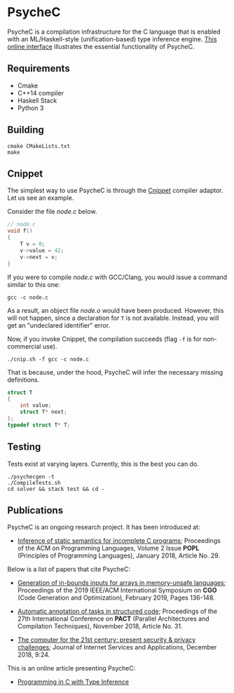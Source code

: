 # PsycheC

PsycheC is a compilation infrastructure for the C language that is enabled with an ML/Haskell-style (unification-based) type inference engine.
[This online interface](http://cuda.dcc.ufmg.br/psyche-c/) illustrates the essential functionality of PsycheC.

## Requirements

* Cmake
* C++14 compiler
* Haskell Stack
* Python 3

## Building

    cmake CMakeLists.txt  
    make

## Cnippet

The simplest way to use PsycheC is through the [Cnippet](http://www.cnippet.cc) compiler adaptor.
Let us see an example.

Consider the file *node.c* below.

```c
// node.c
void f()
{
    T v = 0;
    v->value = 42;
    v->next = v;
}
```

If you were to compile *node.c* with GCC/Clang, you would issue a command similar to this one:

    gcc -c node.c

As a result, an object file *node.o* would have been produced.
However, this will not happen, since a declaration for `T` is not available.
Instead, you will get an "undeclared identifier" error.

Now, if you invoke Cnippet, the compilation succeeds (flag `-f` is for non-commercial use).

    ./cnip.sh -f gcc -c node.c

That is because, under the hood, PsycheC will infer the necessary missing definitions.

```c
struct T
{
    int value;
    struct T* next;
};
typedef struct T* T;
```

## Testing

Tests exist at varying layers. Currently, this is the best you can do.

    ./psychecgen -t
    ./CompileTests.sh
    cd solver && stack test && cd -

## Publications

PsycheC is an ongoing research project.
It has been introduced at:

- [Inference of static semantics for incomplete C programs](https://dl.acm.org/citation.cfm?id=3158117);
Proceedings of the ACM on Programming Languages, Volume 2 Issue **POPL** (Principles of Programming Languages),
January 2018, Article No. 29.

Below is a list of papers that cite PsycheC:

- [Generation of in-bounds inputs for arrays in memory-unsafe languages](https://dl.acm.org/citation.cfm?id=3314890);
Proceedings of the 2019 IEEE/ACM International Symposium on **CGO** (Code Generation and Optimization),
February 2019, Pages 136-148.

- [Automatic annotation of tasks in structured code](https://dl.acm.org/citation.cfm?id=3243200);
Proceedings of the 27th International Conference on **PACT** (Parallel Architectures and Compilation Techniques),
November 2018, Article No. 31.

- [The computer for the 21st century: present security & privacy challenges](https://link.springer.com/article/10.1186/s13174-018-0095-2);
Journal of Internet Services and Applications, December 2018, 9:24.

This is an online article presenting PsycheC:

- [Programming in C with Type Inference](https://www.codeproject.com/Articles/1238603/Programming-in-C-with-Type-Inference)
